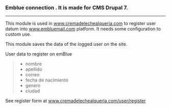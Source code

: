 
### Emblue connection . It is made for CMS Drupal 7.
-----------------

This module is used in www.cremadelechealqueria.com to register user datum into www.embluemail.com platform. 
It needs some configuration to custom use.

This module saves the data of the logged user on the site.

User data to register on emBlue
> - nombre
> - apellido
> - correo
> - fecha de nacimiento
> - genero
> - ciudad

See register form at www.cremadelechealqueria.com/user/register
 
